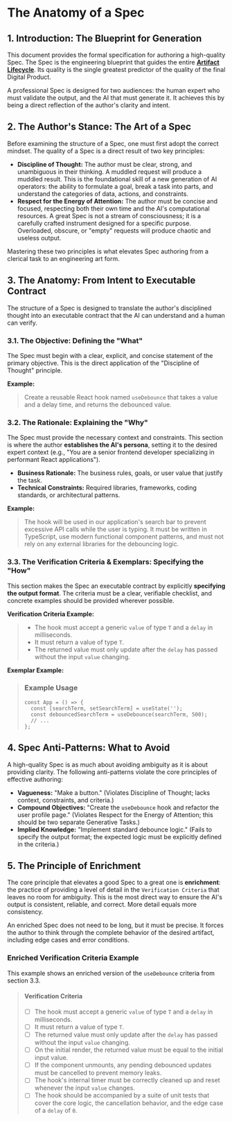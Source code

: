 # The Anatomy of a Spec

## 1. Introduction: The Blueprint for Generation

This document provides the formal specification for authoring a high-quality Spec. The Spec is the engineering blueprint that guides the entire **[Artifact Lifecycle](./03-the-artifact-lifecycle.md)**. Its quality is the single greatest predictor of the quality of the final Digital Product.

A professional Spec is designed for two audiences: the human expert who must validate the output, and the AI that must generate it. It achieves this by being a direct reflection of the author's clarity and intent.

## 2. The Author's Stance: The Art of a Spec

Before examining the structure of a Spec, one must first adopt the correct mindset. The quality of a Spec is a direct result of two key principles:

*   **Discipline of Thought:** The author must be clear, strong, and unambiguous in their thinking. A muddled request will produce a muddled result. This is the foundational skill of a new generation of AI operators: the ability to formulate a goal, break a task into parts, and understand the categories of data, actions, and constraints.
*   **Respect for the Energy of Attention:** The author must be concise and focused, respecting both their own time and the AI's computational resources. A great Spec is not a stream of consciousness; it is a carefully crafted instrument designed for a specific purpose. Overloaded, obscure, or "empty" requests will produce chaotic and useless output.

Mastering these two principles is what elevates Spec authoring from a clerical task to an engineering art form.

## 3. The Anatomy: From Intent to Executable Contract

The structure of a Spec is designed to translate the author's disciplined thought into an executable contract that the AI can understand and a human can verify.

### 3.1. The Objective: Defining the "What"
The Spec must begin with a clear, explicit, and concise statement of the primary objective. This is the direct application of the "Discipline of Thought" principle.

**Example:**
> Create a reusable React hook named `useDebounce` that takes a value and a delay time, and returns the debounced value.

### 3.2. The Rationale: Explaining the "Why"
The Spec must provide the necessary context and constraints. This section is where the author **establishes the AI's persona**, setting it to the desired expert context (e.g., "You are a senior frontend developer specializing in performant React applications").

*   **Business Rationale:** The business rules, goals, or user value that justify the task.
*   **Technical Constraints:** Required libraries, frameworks, coding standards, or architectural patterns.

**Example:**
> The hook will be used in our application's search bar to prevent excessive API calls while the user is typing. It must be written in TypeScript, use modern functional component patterns, and must not rely on any external libraries for the debouncing logic.

### 3.3. The Verification Criteria & Exemplars: Specifying the "How"
This section makes the Spec an executable contract by explicitly **specifying the output format**. The criteria must be a clear, verifiable checklist, and concrete examples should be provided wherever possible.

**Verification Criteria Example:**
> *   The hook must accept a generic `value` of type `T` and a `delay` in milliseconds.
> *   It must return a value of type `T`.
> *   The returned value must only update after the `delay` has passed without the input `value` changing.

**Exemplar Example:**
> ### Example Usage
> ```tsx
> const App = () => {
>   const [searchTerm, setSearchTerm] = useState('');
>   const debouncedSearchTerm = useDebounce(searchTerm, 500);
>   // ...
> };
> ```

## 4. Spec Anti-Patterns: What to Avoid

A high-quality Spec is as much about avoiding ambiguity as it is about providing clarity. The following anti-patterns violate the core principles of effective authoring:

*   **Vagueness:** "Make a button." (Violates Discipline of Thought; lacks context, constraints, and criteria.)
*   **Compound Objectives:** "Create the `useDebounce` hook and refactor the user profile page." (Violates Respect for the Energy of Attention; this should be two separate Generative Tasks.)
*   **Implied Knowledge:** "Implement standard debounce logic." (Fails to specify the output format; the expected logic must be explicitly defined in the criteria.)

## 5. The Principle of Enrichment

The core principle that elevates a good Spec to a great one is **enrichment**: the practice of providing a level of detail in the `Verification Criteria` that leaves no room for ambiguity. This is the most direct way to ensure the AI's output is consistent, reliable, and correct. More detail equals more consistency.

An enriched Spec does not need to be long, but it must be precise. It forces the author to think through the complete behavior of the desired artifact, including edge cases and error conditions.

### Enriched Verification Criteria Example
This example shows an enriched version of the `useDebounce` criteria from section 3.3.

> #### Verification Criteria
> - [ ] The hook must accept a generic `value` of type `T` and a `delay` in milliseconds.
> - [ ] It must return a value of type `T`.
> - [ ] The returned value must only update after the `delay` has passed without the input `value` changing.
> - [ ] On the initial render, the returned value must be equal to the initial input value.
> - [ ] If the component unmounts, any pending debounced updates must be cancelled to prevent memory leaks.
> - [ ] The hook's internal timer must be correctly cleaned up and reset whenever the input `value` changes.
> - [ ] The hook should be accompanied by a suite of unit tests that cover the core logic, the cancellation behavior, and the edge case of a `delay` of `0`.

